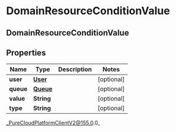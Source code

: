 # DomainResourceConditionValue

## DomainResourceConditionValue

## Properties

|Name | Type | Description | Notes|
|------------ | ------------- | ------------- | -------------|
| **user** | [**User**](User) |  | [optional] |
| **queue** | [**Queue**](Queue) |  | [optional] |
| **value** | **String** |  | [optional] |
| **type** | **String** |  | [optional] |



_PureCloudPlatformClientV2@155.0.0_

